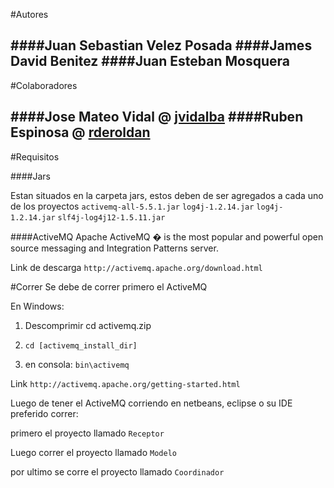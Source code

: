 #Autores

####Juan Sebastian Velez Posada
####James David Benitez
####Juan Esteban Mosquera
--------------------
#Colaboradores

####Jose Mateo Vidal @ [jvidalba](http://github.com/jvidalba1) 
####Ruben Espinosa @ [rderoldan](http://github.com/rderoldan1)
--------------------
#Requisitos

####Jars
	
Estan situados en la carpeta jars, estos deben de ser agregados a cada uno de los proyectos
`activemq-all-5.5.1.jar`
`log4j-1.2.14.jar`
`log4j-1.2.14.jar`
`slf4j-log4j12-1.5.11.jar`

####ActiveMQ
Apache ActiveMQ � is the most popular and powerful open source messaging and Integration Patterns server.

Link de descarga `http://activemq.apache.org/download.html`


#Correr
Se debe de correr primero el ActiveMQ

En Windows:

1. Descomprimir cd activemq.zip

2. `cd [activemq_install_dir]`

3.  en consola: `bin\activemq`

Link `http://activemq.apache.org/getting-started.html`


Luego de tener el ActiveMQ corriendo en netbeans, eclipse o su IDE preferido correr: 

primero el proyecto llamado `Receptor`

Luego correr el proyecto llamado `Modelo`

por ultimo se corre el proyecto llamado `Coordinador`